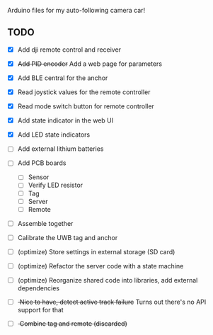 Arduino files for my auto-following camera car!


## TODO
- [x] Add dji remote control and receiver
- [x] <s>Add PID encoder</s> Add a web page for parameters
- [x] Add BLE central for the anchor
- [x] Read joystick values for the remote controller
- [x] Read mode switch button for remote controller
- [x] Add state indicator in the web UI
- [x] Add LED state indicators
- [ ] Add external lithium batteries
- [ ] Add PCB boards
  - [ ] Sensor
  - [ ] Verify LED resistor
  - [ ] Tag
  - [ ] Server
  - [ ] Remote
- [ ] Assemble together
- [ ] Calibrate the UWB tag and anchor
- [ ] (optimize) Store settings in external storage (SD card)
- [ ] (optimize) Refactor the server code with a state machine
- [ ] (optimize) Reorganize shared code into libraries, add external dependencies 

- [ ] <s> Nice to have, detect active track failure</s> Turns out there's no API support for that
- [ ] <s> Combine tag and remote (discarded)</s>
